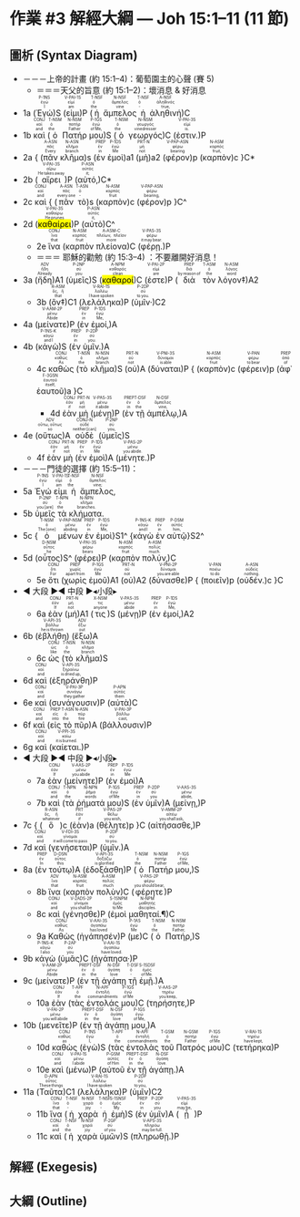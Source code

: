 # 作業 #3 解經大綱 — Joh 15:1–11 (11 節)


## 圖析 (Syntax Diagram)
 - －－－上帝的計畫 (約 15:1–4)：葡萄園主的心聲 (賽 5)
	 - ＝＝＝天父的旨意 (約 15:1–2)：壞消息 & 好消息
- <rt>1a</rt> (<RUBY><ruby><ruby>Ἐγώ<rt>I</rt></ruby><rt>ἐγώ</rt></ruby><rt>P-1NS</rt></RUBY>)S (<RUBY><ruby><ruby>εἰμι<rt>am</rt></ruby><rt>εἰμί</rt></ruby><rt>V-PAI-1S</rt></RUBY>)P (<RUBY><ruby><ruby>ἡ<rt>the</rt></ruby><rt>ὁ</rt></ruby><rt>T-NSF</rt></RUBY> <RUBY><ruby><ruby>ἄμπελος<rt>vine</rt></ruby><rt>ἄμπελος</rt></ruby><rt>N-NSF</rt></RUBY> <RUBY><ruby><ruby>ἡ<rt>‑</rt></ruby><rt>ὁ</rt></ruby><rt>T-NSF</rt></RUBY> <RUBY><ruby><ruby>ἀληθινή<rt>true‚</rt></ruby><rt>ἀληθινός</rt></ruby><rt>A-NSF</rt></RUBY>)C 
- <rt>1b</rt> <RUBY><ruby><ruby>καὶ<rt>and</rt></ruby><rt>καί</rt></ruby><rt>CONJ</rt></RUBY> (<RUBY><ruby><ruby>ὁ<rt>the</rt></ruby><rt>ὁ</rt></ruby><rt>T-NSM</rt></RUBY> <RUBY><ruby><ruby>Πατήρ<rt>Father</rt></ruby><rt>πατήρ</rt></ruby><rt>N-NSM</rt></RUBY> <RUBY><ruby><ruby>μου<rt>of Me‚</rt></ruby><rt>ἐγώ</rt></ruby><rt>P-1GS</rt></RUBY>)S (<RUBY><ruby><ruby>ὁ<rt>the</rt></ruby><rt>ὁ</rt></ruby><rt>T-NSM</rt></RUBY> <RUBY><ruby><ruby>γεωργός<rt>vinedresser</rt></ruby><rt>γεωργός</rt></ruby><rt>N-NSM</rt></RUBY>)C (<RUBY><ruby><ruby>ἐστιν.<rt>is.</rt></ruby><rt>εἰμί</rt></ruby><rt>V-PAI-3S</rt></RUBY>)P 
- <rt>2a</rt> { (<RUBY><ruby><ruby>πᾶν<rt>Every</rt></ruby><rt>πᾶς</rt></ruby><rt>A-ASN</rt></RUBY> <RUBY><ruby><ruby>κλῆμα<rt>branch</rt></ruby><rt>κλῆμα</rt></ruby><rt>N-ASN</rt></RUBY>)<rt>s</rt> (<RUBY><ruby><ruby>ἐν<rt>in</rt></ruby><rt>ἐν</rt></ruby><rt>PREP</rt></RUBY> <RUBY><ruby><ruby>ἐμοὶ<rt>Me</rt></ruby><rt>ἐγώ</rt></ruby><rt>P-1DS</rt></RUBY>)<rt>a1</rt> (<RUBY><ruby><ruby>μὴ<rt>not</rt></ruby><rt>μή</rt></ruby><rt>PRT-N</rt></RUBY>)<rt>a2</rt> (<RUBY><ruby><ruby>φέρον<rt>bearing</rt></ruby><rt>φέρω</rt></ruby><rt>V-PAP-ASN</rt></RUBY>)<rt>p</rt> (<RUBY><ruby><ruby>καρπὸν<rt>fruit‚</rt></ruby><rt>καρπός</rt></ruby><rt>N-ASM</rt></RUBY>)<rt>c</rt> }C* 
- <rt>2b</rt> (<RUBY><ruby><ruby>αἴρει<rt>He takes away</rt></ruby><rt>αἴρω</rt></ruby><rt>V-PAI-3S</rt></RUBY>)P (<RUBY><ruby><ruby>αὐτό‚<rt>it;</rt></ruby><rt>αὐτός</rt></ruby><rt>P-ASN</rt></RUBY>)C* 
- <rt>2c</rt> <RUBY><ruby><ruby>καὶ<rt>and</rt></ruby><rt>καί</rt></ruby><rt>CONJ</rt></RUBY> { (<RUBY><ruby><ruby>πᾶν<rt>every one</rt></ruby><rt>πᾶς</rt></ruby><rt>A-ASN</rt></RUBY> <RUBY><ruby><ruby>τὸ<rt>‑</rt></ruby><rt>ὁ</rt></ruby><rt>T-ASN</rt></RUBY>)<rt>s</rt> (<RUBY><ruby><ruby>καρπὸν<rt>fruit</rt></ruby><rt>καρπός</rt></ruby><rt>N-ASM</rt></RUBY>)<rt>c</rt> (<RUBY><ruby><ruby>φέρον<rt>bearing‚</rt></ruby><rt>φέρω</rt></ruby><rt>V-PAP-ASN</rt></RUBY>)<rt>p</rt> }C^ 
- <rt>2d</rt> (<RUBY><ruby><ruby><mark>καθαίρει</mark><rt>He prunes</rt></ruby><rt>καθαίρω</rt></ruby><rt>V-PAI-3S</rt></RUBY>)P (<RUBY><ruby><ruby>αὐτὸ<rt>it‚</rt></ruby><rt>αὐτός</rt></ruby><rt>P-ASN</rt></RUBY>)C^ 
	- <rt>2e</rt> <RUBY><ruby><ruby>ἵνα<rt>that</rt></ruby><rt>ἵνα</rt></ruby><rt>CONJ</rt></RUBY> (<RUBY><ruby><ruby>καρπὸν<rt>fruit</rt></ruby><rt>καρπός</rt></ruby><rt>N-ASM</rt></RUBY> <RUBY><ruby><ruby>πλείονα<rt>more</rt></ruby><rt>πλείων, πλεῖον</rt></ruby><rt>A-ASM-C</rt></RUBY>)C (<RUBY><ruby><ruby>φέρῃ.<rt>it may bear.</rt></ruby><rt>φέρω</rt></ruby><rt>V-PAS-3S</rt></RUBY>)P
	- ＝＝＝ 耶穌的勸勉 (約 15:3–4) ：不要離開好消息！
- <rt>3a</rt> (<RUBY><ruby><ruby>ἤδη<rt>Already</rt></ruby><rt>ἤδη</rt></ruby><rt>ADV</rt></RUBY>)A1 (<RUBY><ruby><ruby>ὑμεῖς<rt>you</rt></ruby><rt>σύ</rt></ruby><rt>P-2NP</rt></RUBY>)S (<RUBY><ruby><ruby><mark>καθαροί</mark><rt>clean</rt></ruby><rt>καθαρός</rt></ruby><rt>A-NPM</rt></RUBY>)C (<RUBY><ruby><ruby>ἐστε<rt>are</rt></ruby><rt>εἰμί</rt></ruby><rt>V-PAI-2P</rt></RUBY>)P (<RUBY><ruby><ruby>διὰ<rt>by reason of</rt></ruby><rt>διά</rt></ruby><rt>PREP</rt></RUBY> <RUBY><ruby><ruby>τὸν<rt>the</rt></ruby><rt>ὁ</rt></ruby><rt>T-ASM</rt></RUBY> <RUBY><ruby><ruby>λόγον‡<rt>word</rt></ruby><rt>λόγος</rt></ruby><rt>N-ASM</rt></RUBY>)A2 
	- <rt>3b</rt> (<RUBY><ruby><ruby>ὃν‡<rt>that</rt></ruby><rt>ὅς, ἥ</rt></ruby><rt>R-ASM</rt></RUBY>)C1 (<RUBY><ruby><ruby>λελάληκα<rt>I have spoken</rt></ruby><rt>λαλέω</rt></ruby><rt>V-RAI-1S</rt></RUBY>)P (<RUBY><ruby><ruby>ὑμῖν·<rt>to you.</rt></ruby><rt>σύ</rt></ruby><rt>P-2DP</rt></RUBY>)C2 
- <rt>4a</rt> (<RUBY><ruby><ruby>μείνατε<rt>Abide</rt></ruby><rt>μένω</rt></ruby><rt>V-AAM-2P</rt></RUBY>)P (<RUBY><ruby><ruby>ἐν<rt>in</rt></ruby><rt>ἐν</rt></ruby><rt>PREP</rt></RUBY> <RUBY><ruby><ruby>ἐμοί‚<rt>Me‚</rt></ruby><rt>ἐγώ</rt></ruby><rt>P-1DS</rt></RUBY>)A 
- <rt>4b</rt> (<RUBY><ruby><ruby>κἀγὼ<rt>and I</rt></ruby><rt>κἀγώ</rt></ruby><rt>P-1NS-K</rt></RUBY>)S (<RUBY><ruby><ruby>ἐν<rt>in</rt></ruby><rt>ἐν</rt></ruby><rt>PREP</rt></RUBY> <RUBY><ruby><ruby>ὑμῖν.<rt>you.</rt></ruby><rt>σύ</rt></ruby><rt>P-2DP</rt></RUBY>)A 
	- <rt>4c</rt> <RUBY><ruby><ruby>καθὼς<rt>As</rt></ruby><rt>καθώς</rt></ruby><rt>CONJ</rt></RUBY> (<RUBY><ruby><ruby>τὸ<rt>the</rt></ruby><rt>ὁ</rt></ruby><rt>T-NSN</rt></RUBY> <RUBY><ruby><ruby>κλῆμα<rt>branch</rt></ruby><rt>κλῆμα</rt></ruby><rt>N-NSN</rt></RUBY>)S (<RUBY><ruby><ruby>οὐ<rt>not</rt></ruby><rt>οὐ</rt></ruby><rt>PRT-N</rt></RUBY>)A (<RUBY><ruby><ruby>δύναται<rt>is able</rt></ruby><rt>δύναμαι</rt></ruby><rt>V-PNI-3S</rt></RUBY>)P { (<RUBY><ruby><ruby>καρπὸν<rt>fruit</rt></ruby><rt>καρπός</rt></ruby><rt>N-ASM</rt></RUBY>)<rt>c</rt> (<RUBY><ruby><ruby>φέρειν<rt>to bear</rt></ruby><rt>φέρω</rt></ruby><rt>V-PAN</rt></RUBY>)<rt>p</rt> (<RUBY><ruby><ruby>ἀφ᾽<rt>of</rt></ruby><rt>ἀπό</rt></ruby><rt>PREP</rt></RUBY> <RUBY><ruby><ruby>ἑαυτοῦ<rt>itself‚</rt></ruby><rt>ἑαυτοῦ</rt></ruby><rt>F-3GSN</rt></RUBY>)<rt>a</rt> }C
		- <rt>4d</rt> <RUBY><ruby><ruby>ἐὰν<rt>if</rt></ruby><rt>ἐάν</rt></ruby><rt>CONJ</rt></RUBY> <RUBY><ruby><ruby>μὴ<rt>not</rt></ruby><rt>μή</rt></ruby><rt>PRT-N</rt></RUBY> (<RUBY><ruby><ruby>μένῃ<rt>it abide</rt></ruby><rt>μένω</rt></ruby><rt>V-PAS-3S</rt></RUBY>)P (<RUBY><ruby><ruby>ἐν<rt>in</rt></ruby><rt>ἐν</rt></ruby><rt>PREP</rt></RUBY> <RUBY><ruby><ruby>τῇ<rt>the</rt></ruby><rt>ὁ</rt></ruby><rt>T-DSF</rt></RUBY> <RUBY><ruby><ruby>ἀμπέλῳ‚<rt>vine‚</rt></ruby><rt>ἄμπελος</rt></ruby><rt>N-DSF</rt></RUBY>)A 
- <rt>4e</rt> (<RUBY><ruby><ruby>οὕτως<rt>so</rt></ruby><rt>οὕτω, οὕτως</rt></ruby><rt>ADV</rt></RUBY>)A <RUBY><ruby><ruby>οὐδὲ<rt>neither [can]</rt></ruby><rt>οὐδέ</rt></ruby><rt>CONJ-N</rt></RUBY> (<RUBY><ruby><ruby>ὑμεῖς<rt>you‚</rt></ruby><rt>σύ</rt></ruby><rt>P-2NP</rt></RUBY>)S 
	- <rt>4f</rt> <RUBY><ruby><ruby>ἐὰν<rt>if</rt></ruby><rt>ἐάν</rt></ruby><rt>CONJ</rt></RUBY> <RUBY><ruby><ruby>μὴ<rt>not</rt></ruby><rt>μή</rt></ruby><rt>PRT-N</rt></RUBY> (<RUBY><ruby><ruby>ἐν<rt>in</rt></ruby><rt>ἐν</rt></ruby><rt>PREP</rt></RUBY> <RUBY><ruby><ruby>ἐμοὶ<rt>Me</rt></ruby><rt>ἐγώ</rt></ruby><rt>P-1DS</rt></RUBY>)A (<RUBY><ruby><ruby>μένητε.<rt>you abide.</rt></ruby><rt>μένω</rt></ruby><rt>V-PAS-2P</rt></RUBY>)P 
 - －－－門徒的選擇 (約 15:5–11)：
- <rt>5a</rt> <RUBY><ruby><ruby>Ἐγώ<rt>I</rt></ruby><rt>ἐγώ</rt></ruby><rt>P-1NS</rt></RUBY> <RUBY><ruby><ruby>εἰμι<rt>am</rt></ruby><rt>εἰμί</rt></ruby><rt>V-PAI-1S</rt></RUBY> <RUBY><ruby><ruby>ἡ<rt>the</rt></ruby><rt>ὁ</rt></ruby><rt>T-NSF</rt></RUBY> <RUBY><ruby><ruby>ἄμπελος‚<rt>vine;</rt></ruby><rt>ἄμπελος</rt></ruby><rt>N-NSF</rt></RUBY> 
- <rt>5b</rt> <RUBY><ruby><ruby>ὑμεῖς<rt>you [are]</rt></ruby><rt>σύ</rt></ruby><rt>P-2NP</rt></RUBY> <RUBY><ruby><ruby>τὰ<rt>the</rt></ruby><rt>ὁ</rt></ruby><rt>T-NPN</rt></RUBY> <RUBY><ruby><ruby>κλήματα.<rt>branches.</rt></ruby><rt>κλῆμα</rt></ruby><rt>N-NPN</rt></RUBY> 
- <rt>5c</rt> {<RUBY><ruby><ruby>ὁ<rt>The [one]</rt></ruby><rt>ὁ</rt></ruby><rt>T-NSM</rt></RUBY> <RUBY><ruby><ruby>μένων<rt>abiding</rt></ruby><rt>μένω</rt></ruby><rt>V-PAP-NSM</rt></RUBY> <RUBY><ruby><ruby>ἐν<rt>in</rt></ruby><rt>ἐν</rt></ruby><rt>PREP</rt></RUBY> <RUBY><ruby><ruby>ἐμοὶ<rt>Me‚</rt></ruby><rt>ἐγώ</rt></ruby><rt>P-1DS</rt></RUBY>}S1^ {<RUBY><ruby><ruby>κἀγὼ<rt>and I</rt></ruby><rt>κἀγώ</rt></ruby><rt>P-1NS-K</rt></RUBY> <RUBY><ruby><ruby>ἐν<rt>in</rt></ruby><rt>ἐν</rt></ruby><rt>PREP</rt></RUBY> <RUBY><ruby><ruby>αὐτῷ<rt>him‚</rt></ruby><rt>αὐτός</rt></ruby><rt>P-DSM</rt></RUBY>}S2^ 
- <rt>5d</rt> (<RUBY><ruby><ruby>οὗτος<rt>he</rt></ruby><rt>οὗτος</rt></ruby><rt>D-NSM</rt></RUBY>)S^ (<RUBY><ruby><ruby>φέρει<rt>bears</rt></ruby><rt>φέρω</rt></ruby><rt>V-PAI-3S</rt></RUBY>)P (<RUBY><ruby><ruby>καρπὸν<rt>fruit</rt></ruby><rt>καρπός</rt></ruby><rt>N-ASM</rt></RUBY> <RUBY><ruby><ruby>πολύν‚<rt>much.</rt></ruby><rt>πολύς</rt></ruby><rt>A-ASM</rt></RUBY>)C 
	- <rt>5e</rt> <RUBY><ruby><ruby>ὅτι<rt>For</rt></ruby><rt>ὅτι</rt></ruby><rt>CONJ</rt></RUBY> (<RUBY><ruby><ruby>χωρὶς<rt>apart from</rt></ruby><rt>χωρίς</rt></ruby><rt>PREP</rt></RUBY> <RUBY><ruby><ruby>ἐμοῦ<rt>Me</rt></ruby><rt>ἐγώ</rt></ruby><rt>P-1GS</rt></RUBY>)A1 (<RUBY><ruby><ruby>οὐ<rt>not</rt></ruby><rt>οὐ</rt></ruby><rt>PRT-N</rt></RUBY>)A2 (<RUBY><ruby><ruby>δύνασθε<rt>you are able</rt></ruby><rt>δύναμαι</rt></ruby><rt>V-PNI-2P</rt></RUBY>)P { (<RUBY><ruby><ruby>ποιεῖν<rt>to do</rt></ruby><rt>ποιέω</rt></ruby><rt>V-PAN</rt></RUBY>)<rt>p</rt> (<RUBY><ruby><ruby>οὐδέν.<rt>nothing.</rt></ruby><rt>οὐδείς</rt></ruby><rt>A-ASN</rt></RUBY>)<rt>c</rt> }C 
- ◀ 大段 ▶◄ 中段 ►◂小段▸
	- <rt>6a</rt> <RUBY><ruby><ruby>ἐὰν<rt>If</rt></ruby><rt>ἐάν</rt></ruby><rt>CONJ</rt></RUBY> (<RUBY><ruby><ruby>μή<rt>not</rt></ruby><rt>μή</rt></ruby><rt>PRT-N</rt></RUBY>)A1 (<RUBY><ruby><ruby>τις<rt>anyone</rt></ruby><rt>τις</rt></ruby><rt>X-NSM</rt></RUBY>)S (<RUBY><ruby><ruby>μένῃ<rt>abide</rt></ruby><rt>μένω</rt></ruby><rt>V-PAS-3S</rt></RUBY>)P (<RUBY><ruby><ruby>ἐν<rt>in</rt></ruby><rt>ἐν</rt></ruby><rt>PREP</rt></RUBY> <RUBY><ruby><ruby>ἐμοί‚<rt>Me‚</rt></ruby><rt>ἐγώ</rt></ruby><rt>P-1DS</rt></RUBY>)A2
- <rt>6b</rt> (<RUBY><ruby><ruby>ἐβλήθη<rt>he is thrown</rt></ruby><rt>βάλλω</rt></ruby><rt>V-API-3S</rt></RUBY>) (<RUBY><ruby><ruby>ἔξω<rt>out</rt></ruby><rt>ἔξω</rt></ruby><rt>ADV</rt></RUBY>)A 
	- <rt>6c</rt> <RUBY><ruby><ruby>ὡς<rt>like</rt></ruby><rt>ὡς</rt></ruby><rt>CONJ</rt></RUBY> (<RUBY><ruby><ruby>τὸ<rt>the</rt></ruby><rt>ὁ</rt></ruby><rt>T-NSN</rt></RUBY> <RUBY><ruby><ruby>κλῆμα<rt>branch</rt></ruby><rt>κλῆμα</rt></ruby><rt>N-NSN</rt></RUBY>)S 
- <rt>6d</rt> <RUBY><ruby><ruby>καὶ<rt>and</rt></ruby><rt>καί</rt></ruby><rt>CONJ</rt></RUBY> (<RUBY><ruby><ruby>ἐξηράνθη<rt>is dried up‚</rt></ruby><rt>ξηραίνω</rt></ruby><rt>V-API-3S</rt></RUBY>)P 
- <rt>6e</rt> <RUBY><ruby><ruby>καὶ<rt>and</rt></ruby><rt>καί</rt></ruby><rt>CONJ</rt></RUBY> (<RUBY><ruby><ruby>συνάγουσιν<rt>they gather</rt></ruby><rt>συνάγω</rt></ruby><rt>V-PAI-3P</rt></RUBY>)P (<RUBY><ruby><ruby>αὐτὰ<rt>them</rt></ruby><rt>αὐτός</rt></ruby><rt>P-APN</rt></RUBY>)C 
- <rt>6f</rt> <RUBY><ruby><ruby>καὶ<rt>and</rt></ruby><rt>καί</rt></ruby><rt>CONJ</rt></RUBY> (<RUBY><ruby><ruby>εἰς<rt>into</rt></ruby><rt>εἰς</rt></ruby><rt>PREP</rt></RUBY> <RUBY><ruby><ruby>τὸ<rt>the</rt></ruby><rt>ὁ</rt></ruby><rt>T-ASN</rt></RUBY> <RUBY><ruby><ruby>πῦρ<rt>fire</rt></ruby><rt>πῦρ</rt></ruby><rt>N-ASN</rt></RUBY>)A (<RUBY><ruby><ruby>βάλλουσιν<rt>cast‚</rt></ruby><rt>βάλλω</rt></ruby><rt>V-PAI-3P</rt></RUBY>)P 
- <rt>6g</rt> <RUBY><ruby><ruby>καὶ<rt>and</rt></ruby><rt>καί</rt></ruby><rt>CONJ</rt></RUBY> (<RUBY><ruby><ruby>καίεται.<rt>it is burned.</rt></ruby><rt>καίω</rt></ruby><rt>V-PPI-3S</rt></RUBY>)P 
- ◀ 大段 ▶◄ 中段 ►◂小段▸
	- <rt>7a</rt> <RUBY><ruby><ruby>ἐὰν<rt>If</rt></ruby><rt>ἐάν</rt></ruby><rt>CONJ</rt></RUBY> (<RUBY><ruby><ruby>μείνητε<rt>you abide</rt></ruby><rt>μένω</rt></ruby><rt>V-AAS-2P</rt></RUBY>)P (<RUBY><ruby><ruby>ἐν<rt>in</rt></ruby><rt>ἐν</rt></ruby><rt>PREP</rt></RUBY> <RUBY><ruby><ruby>ἐμοὶ<rt>Me</rt></ruby><rt>ἐγώ</rt></ruby><rt>P-1DS</rt></RUBY>)A 
	- <rt>7b</rt> <RUBY><ruby><ruby>καὶ<rt>and</rt></ruby><rt>καί</rt></ruby><rt>CONJ</rt></RUBY> (<RUBY><ruby><ruby>τὰ<rt>the</rt></ruby><rt>ὁ</rt></ruby><rt>T-NPN</rt></RUBY> <RUBY><ruby><ruby>ῥήματά<rt>words</rt></ruby><rt>ῥῆμα</rt></ruby><rt>N-NPN</rt></RUBY> <RUBY><ruby><ruby>μου<rt>of Me</rt></ruby><rt>ἐγώ</rt></ruby><rt>P-1GS</rt></RUBY>)S (<RUBY><ruby><ruby>ἐν<rt>in</rt></ruby><rt>ἐν</rt></ruby><rt>PREP</rt></RUBY> <RUBY><ruby><ruby>ὑμῖν<rt>you</rt></ruby><rt>σύ</rt></ruby><rt>P-2DP</rt></RUBY>)A (<RUBY><ruby><ruby>μείνῃ‚<rt>abide‚</rt></ruby><rt>μένω</rt></ruby><rt>V-AAS-3S</rt></RUBY>)P 
- <rt>7c</rt> { (<RUBY><ruby><ruby>ὃ<rt>whatever</rt></ruby><rt>ὅς, ἥ</rt></ruby><rt>R-ASN</rt></RUBY>)<rt>c</rt> (<RUBY><ruby><ruby>ἐὰν<rt>if</rt></ruby><rt>ἐάν</rt></ruby><rt>PRT</rt></RUBY>)<rt>a</rt> (<RUBY><ruby><ruby>θέλητε<rt>you wish‚</rt></ruby><rt>θέλω</rt></ruby><rt>V-PAS-2P</rt></RUBY>)<rt>p</rt> }C (<RUBY><ruby><ruby>αἰτήσασθε‚<rt>you shall ask‚</rt></ruby><rt>αἰτέω</rt></ruby><rt>V-AMM-2P</rt></RUBY>)P 
- <rt>7d</rt> <RUBY><ruby><ruby>καὶ<rt>and</rt></ruby><rt>καί</rt></ruby><rt>CONJ</rt></RUBY> (<RUBY><ruby><ruby>γενήσεται<rt>it will come to pass</rt></ruby><rt>γίνομαι</rt></ruby><rt>V-FDI-3S</rt></RUBY>)P (<RUBY><ruby><ruby>ὑμῖν.<rt>to you.</rt></ruby><rt>σύ</rt></ruby><rt>P-2DP</rt></RUBY>)A 
- <rt>8a</rt> (<RUBY><ruby><ruby>ἐν<rt>In</rt></ruby><rt>ἐν</rt></ruby><rt>PREP</rt></RUBY> <RUBY><ruby><ruby>τούτῳ<rt>this</rt></ruby><rt>οὗτος</rt></ruby><rt>D-DSN</rt></RUBY>)A (<RUBY><ruby><ruby>ἐδοξάσθη<rt>is glorified</rt></ruby><rt>δοξάζω</rt></ruby><rt>V-API-3S</rt></RUBY>)P (<RUBY><ruby><ruby>ὁ<rt>the</rt></ruby><rt>ὁ</rt></ruby><rt>T-NSM</rt></RUBY> <RUBY><ruby><ruby>Πατήρ<rt>Father</rt></ruby><rt>πατήρ</rt></ruby><rt>N-NSM</rt></RUBY> <RUBY><ruby><ruby>μου‚<rt>of Me‚</rt></ruby><rt>ἐγώ</rt></ruby><rt>P-1GS</rt></RUBY>)S 
	- <rt>8b</rt> <RUBY><ruby><ruby>ἵνα<rt>that</rt></ruby><rt>ἵνα</rt></ruby><rt>ADV</rt></RUBY> (<RUBY><ruby><ruby>καρπὸν<rt>fruit</rt></ruby><rt>καρπός</rt></ruby><rt>N-ASM</rt></RUBY> <RUBY><ruby><ruby>πολὺν<rt>much</rt></ruby><rt>πολύς</rt></ruby><rt>A-ASM</rt></RUBY>)C (<RUBY><ruby><ruby>φέρητε<rt>you should bear‚</rt></ruby><rt>φέρω</rt></ruby><rt>V-PAS-2P</rt></RUBY>)P 
	- <rt>8c</rt> <RUBY><ruby><ruby>καὶ<rt>and</rt></ruby><rt>καί</rt></ruby><rt>CONJ</rt></RUBY> (<RUBY><ruby><ruby>γένησθε<rt>you shall be</rt></ruby><rt>γίνομαι</rt></ruby><rt>V-2ADS-2P</rt></RUBY>)P (<RUBY><ruby><ruby>ἐμοὶ<rt>to Me</rt></ruby><rt>ἐμός</rt></ruby><rt>S-1SNPM</rt></RUBY> <RUBY><ruby><ruby>μαθηταί.¶<rt>disciples.</rt></ruby><rt>μαθητής</rt></ruby><rt>N-NPM</rt></RUBY>)C 
	- <rt>9a</rt> <RUBY><ruby><ruby>Καθὼς<rt>As</rt></ruby><rt>καθώς</rt></ruby><rt>CONJ</rt></RUBY> (<RUBY><ruby><ruby>ἠγάπησέν<rt>has loved</rt></ruby><rt>ἀγαπάω</rt></ruby><rt>V-AAI-3S</rt></RUBY>)P (<RUBY><ruby><ruby>με<rt>Me</rt></ruby><rt>ἐγώ</rt></ruby><rt>P-1AS</rt></RUBY>)C (<RUBY><ruby><ruby>ὁ<rt>the</rt></ruby><rt>ὁ</rt></ruby><rt>T-NSM</rt></RUBY> <RUBY><ruby><ruby>Πατήρ‚<rt>Father‚</rt></ruby><rt>πατήρ</rt></ruby><rt>N-NSM</rt></RUBY>)S 
- <rt>9b</rt> <RUBY><ruby><ruby>κἀγὼ<rt>I also</rt></ruby><rt>κἀγώ</rt></ruby><rt>P-1NS-K</rt></RUBY> (<RUBY><ruby><ruby>ὑμᾶς<rt>you</rt></ruby><rt>σύ</rt></ruby><rt>P-2AP</rt></RUBY>)C (<RUBY><ruby><ruby>ἠγάπησα·<rt>have loved.</rt></ruby><rt>ἀγαπάω</rt></ruby><rt>V-AAI-1S</rt></RUBY>)P 
- <rt>9c</rt> (<RUBY><ruby><ruby>μείνατε<rt>Abide</rt></ruby><rt>μένω</rt></ruby><rt>V-AAM-2P</rt></RUBY>)P (<RUBY><ruby><ruby>ἐν<rt>in</rt></ruby><rt>ἐν</rt></ruby><rt>PREP</rt></RUBY> <RUBY><ruby><ruby>τῇ<rt>the</rt></ruby><rt>ὁ</rt></ruby><rt>T-DSF</rt></RUBY> <RUBY><ruby><ruby>ἀγάπῃ<rt>love</rt></ruby><rt>ἀγάπη</rt></ruby><rt>N-DSF</rt></RUBY> <RUBY><ruby><ruby>τῇ<rt>‑</rt></ruby><rt>ὁ</rt></ruby><rt>T-DSF</rt></RUBY> <RUBY><ruby><ruby>ἐμῇ.<rt>of Me.</rt></ruby><rt>ἐμός</rt></ruby><rt>S-1SDSF</rt></RUBY>)A 
	- <rt>10a</rt> <RUBY><ruby><ruby>ἐὰν<rt>If</rt></ruby><rt>ἐάν</rt></ruby><rt>CONJ</rt></RUBY> (<RUBY><ruby><ruby>τὰς<rt>the</rt></ruby><rt>ὁ</rt></ruby><rt>T-APF</rt></RUBY> <RUBY><ruby><ruby>ἐντολάς<rt>commandments</rt></ruby><rt>ἐντολή</rt></ruby><rt>N-APF</rt></RUBY> <RUBY><ruby><ruby>μου<rt>of Me</rt></ruby><rt>ἐγώ</rt></ruby><rt>P-1GS</rt></RUBY>)C (<RUBY><ruby><ruby>τηρήσητε‚<rt>you keep‚</rt></ruby><rt>τηρέω</rt></ruby><rt>V-AAS-2P</rt></RUBY>)P 
- <rt>10b</rt> (<RUBY><ruby><ruby>μενεῖτε<rt>you will abide</rt></ruby><rt>μένω</rt></ruby><rt>V-FAI-2P</rt></RUBY>)P (<RUBY><ruby><ruby>ἐν<rt>in</rt></ruby><rt>ἐν</rt></ruby><rt>PREP</rt></RUBY> <RUBY><ruby><ruby>τῇ<rt>the</rt></ruby><rt>ὁ</rt></ruby><rt>T-DSF</rt></RUBY> <RUBY><ruby><ruby>ἀγάπῃ<rt>love</rt></ruby><rt>ἀγάπη</rt></ruby><rt>N-DSF</rt></RUBY> <RUBY><ruby><ruby>μου‚<rt>of Me‚</rt></ruby><rt>ἐγώ</rt></ruby><rt>P-1GS</rt></RUBY>)A 
	- <rt>10d</rt> <RUBY><ruby><ruby>καθὼς<rt>as</rt></ruby><rt>καθώς</rt></ruby><rt>CONJ</rt></RUBY> (<RUBY><ruby><ruby>ἐγὼ<rt>I‚</rt></ruby><rt>ἐγώ</rt></ruby><rt>P-1NS</rt></RUBY>)S (<RUBY><ruby><ruby>τὰς<rt>the</rt></ruby><rt>ὁ</rt></ruby><rt>T-APF</rt></RUBY> <RUBY><ruby><ruby>ἐντολὰς<rt>commandments</rt></ruby><rt>ἐντολή</rt></ruby><rt>N-APF</rt></RUBY> <RUBY><ruby><ruby>τοῦ<rt>the</rt></ruby><rt>ὁ</rt></ruby><rt>T-GSM</rt></RUBY> <RUBY><ruby><ruby>Πατρός<rt>Father</rt></ruby><rt>πατήρ</rt></ruby><rt>N-GSM</rt></RUBY> <RUBY><ruby><ruby>μου<rt>of Me</rt></ruby><rt>ἐγώ</rt></ruby><rt>P-1GS</rt></RUBY>)C (<RUBY><ruby><ruby>τετήρηκα<rt>have kept‚</rt></ruby><rt>τηρέω</rt></ruby><rt>V-RAI-1S</rt></RUBY>)P 
	- <rt>10e</rt> <RUBY><ruby><ruby>καὶ<rt>and</rt></ruby><rt>καί</rt></ruby><rt>CONJ</rt></RUBY> (<RUBY><ruby><ruby>μένω<rt>I abide</rt></ruby><rt>μένω</rt></ruby><rt>V-PAI-1S</rt></RUBY>)P (<RUBY><ruby><ruby>αὐτοῦ<rt>of Him</rt></ruby><rt>αὐτός</rt></ruby><rt>P-GSM</rt></RUBY> <RUBY><ruby><ruby>ἐν<rt>in</rt></ruby><rt>ἐν</rt></ruby><rt>PREP</rt></RUBY> <RUBY><ruby><ruby>τῇ<rt>the</rt></ruby><rt>ὁ</rt></ruby><rt>T-DSF</rt></RUBY> <RUBY><ruby><ruby>ἀγάπῃ.<rt>love.</rt></ruby><rt>ἀγάπη</rt></ruby><rt>N-DSF</rt></RUBY>)A 
- <rt>11a</rt> (<RUBY><ruby><ruby>Ταῦτα<rt>These things</rt></ruby><rt>οὗτος</rt></ruby><rt>D-APN</rt></RUBY>)C1 (<RUBY><ruby><ruby>λελάληκα<rt>I have spoken</rt></ruby><rt>λαλέω</rt></ruby><rt>V-RAI-1S</rt></RUBY>)P (<RUBY><ruby><ruby>ὑμῖν<rt>to you‚</rt></ruby><rt>σύ</rt></ruby><rt>P-2DP</rt></RUBY>)C2 
	- <rt>11b</rt> <RUBY><ruby><ruby>ἵνα<rt>that</rt></ruby><rt>ἵνα</rt></ruby><rt>CONJ</rt></RUBY> (<RUBY><ruby><ruby>ἡ<rt>‑</rt></ruby><rt>ὁ</rt></ruby><rt>T-NSF</rt></RUBY> <RUBY><ruby><ruby>χαρὰ<rt>joy</rt></ruby><rt>χαρά</rt></ruby><rt>N-NSF</rt></RUBY> <RUBY><ruby><ruby>ἡ<rt>‑</rt></ruby><rt>ὁ</rt></ruby><rt>T-NSF</rt></RUBY> <RUBY><ruby><ruby>ἐμὴ<rt>My</rt></ruby><rt>ἐμός</rt></ruby><rt>S-1SNSF</rt></RUBY>)S (<RUBY><ruby><ruby>ἐν<rt>in</rt></ruby><rt>ἐν</rt></ruby><rt>PREP</rt></RUBY> <RUBY><ruby><ruby>ὑμῖν<rt>you</rt></ruby><rt>σύ</rt></ruby><rt>P-2DP</rt></RUBY>)A (<RUBY><ruby><ruby>ᾖ<rt>may be‚</rt></ruby><rt>εἰμί</rt></ruby><rt>V-PAS-3S</rt></RUBY>)P 
	- <rt>11c</rt> <RUBY><ruby><ruby>καὶ<rt>and</rt></ruby><rt>καί</rt></ruby><rt>CONJ</rt></RUBY> (<RUBY><ruby><ruby>ἡ<rt>the</rt></ruby><rt>ὁ</rt></ruby><rt>T-NSF</rt></RUBY> <RUBY><ruby><ruby>χαρὰ<rt>joy</rt></ruby><rt>χαρά</rt></ruby><rt>N-NSF</rt></RUBY> <RUBY><ruby><ruby>ὑμῶν<rt>of you</rt></ruby><rt>σύ</rt></ruby><rt>P-2GP</rt></RUBY>)S (<RUBY><ruby><ruby>πληρωθῇ.<rt>may be full.</rt></ruby><rt>πληρόω</rt></ruby><rt>V-APS-3S</rt></RUBY>)P
## 解經 (Exegesis)


## 大綱 (Outline)
